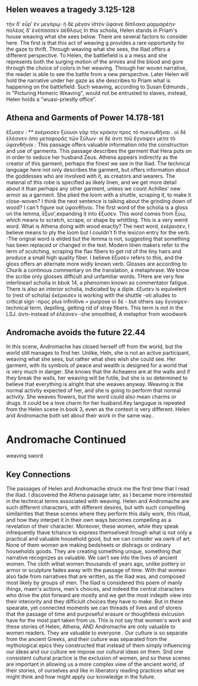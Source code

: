 ## Helen weaves a tragedy 3.125-128
τὴν δ’ εὗρ’ ἐν μεγάρῳ· ἡ δὲ μέγαν ἱ̈στὸν ὕφαινε
δίπλακα μαρμαρέην· πολέας δ’ ἐνέπασσεν ἀέθλους
In this scholia, Helen stands in Priam's house weaving what she sees below. There are several factors to consider here. The first is that this act of weaving g provides a rare opportunity for the gaze to thrift. Through weaving what she sees, the Iliad offers a different perspective. To Helen, the battlefield is a a mess and she represents both the surging motion of the armies and the blood and gore through the choice of colors in her weaving. Through her woven narrative, the reader is able to see the battle from a new perspective. Later Helen will hold the narrative under her gaze as she describes to Priam what is happening on the battlefield. Such weaving, according to Susan Edmunds , in "Picturing Homeric Weaving", would not be entrusted to slaves, instead, Helen holds a "wuasi-priestly office".
## Athena and Garments of Power 14.178-181

ἔξυσεν : ** ἐκέρκισεν ξύουσι γὰρ τὴν κρόκην προς τὸ πυκνωθῆναι . οἱ δὲ ἐλέανεν ἀπο μεταφορᾶς τῶν ξύλων· οἱ δὲ ἀντι τοῦ ἔγναψεν μετα τὸ ὑφανθῆναι :
This passage offers valuable information into the construction and use of garments. This passage describes the garment that Hera puts on in order to seduce her husband Zeus. Athena appears indirectly as the creator of this garment, perhaps the finest we see in the Iliad. The technical language here not only describes the garment, but offers information about the goddesses who are involved with it, as creators and wearers. The material of this robe is specified as likely linen, and we get more detail about it than perhaps any other garment, unless we count Achilles' new armor as a garment. She plied the loom with a shuttle, scraping it, to make it close-woven? I think the next sentence is talking about the grinding down of wood? I can't figure out ὑφανθῆναι.
The first word of the scholia is a gloss on the lemma, ἔξυσ',expanding it into ἔξυσεν. This word comes from ξύω, which means to scratch, scrape, or shape by whittling. This is a very weird word. What is Athena doing with wood exactly? The next word, ἐκέρκισεν, I believe means to ply the loom but I couldn't fi the lexicon entry for the verb.
-The orignal word is elided but the lemma is not, suggesting that something has been replaced or changed in the text. 
Modern linen makers refer to the term of scutching, scraping the flax fibers to get rid of the tiny hairs and produce a small high quality fiber. I believe ἔξυσεν refers to this, and the gloss offers an alternate more widly known verb. Glosses are according to Churik a continous commentary on the translation, a metaphrase.  We know the scribe only glosses difficult and unfamiliar words. THere are very few interlinearl scholia in bbok 14, a phenomen known as commentator fatigue. 
There is also an interior scholia, indiciated by a diple. 
ἔξυσεν is equivelent to (rest of scholia) 
ἐκέρκισεν is working with the shuttle
-oti alludes to critical sign
-προς plus infinitive = purpose
οἱ δὲ - but others say
ἔγναψεν-technical term, depilling, getting rid of stray fibers. This term is not in the LSJ.
ἀντι-instead of 
ἐλέανεν -she smoothed, A metaphor from woodwork
## Andromache avoids the future 22.44
In this scene, Andromache has closed herself off from the world, but the world still manages to find her. Unlike, Heln, she is not an active participant, weaving what she sees, but rather what shes wish she could see. Her garment, with its symbols of peace and wealth is designed for a world that is very much in danger.  She knows that the Acheaens are at the walls and if they break the walls, her weaving will be futile, but she is so determined to believe that everything is alright that she weaves anyway. Weaving is the normal activtiy expected of her, and she is going to perform that normal activity. She weaves flowers, but the word could also mean charms or drugs. It could be a love charm for her husband.Key langugue is repeated from the Helen scene in book 3, even as the context is very different. Helen and Andromache both set about their work in the same way..
# Andromache Continued
weaving sword
## Key Connections
The passages of Helen and Andromache struck me the first time that I read the Iliad. I discovered the Athena passage later, as I became more interested in the technical terms associated with weaving. Helen and Andromache are such different characters, with different desires, but with such compelling similairities that these scenes where they perform this daily work, this ritual, and how they interpet it in their own ways becomes compelling as a revelation of their character. Moreover, these women, while they speak infrequently thave tchance to express themselvest hrough what is not only a practical and valuable household good, but we can consider wa owrk of art. None of them women are making bedsheets or dishrags or ordinary households goods. They are creating something unique, something that narrative recognizes as valuable. We can’t see into the lives of ancient women. The cloth wthat women thousands of years ago, unlike pottery or armor or sculpture fades away with the passage of time. With that women also fade from narratives that are written, as the Iliad was, and composed most likely by groups of  men. The Iliad is considered this poem of manly things, maen's actions, men's choices, and indeed the central characters who drive the plot forward are mostly and we get the most indepth view into their interiority and they difficiult choices they have to make. But in these spearate, yet connected moments we can threads of lives and of storeis that the passage of time and purposeful erasure or thoughtless exlcusion have for the most part taken from us. This is not say that women's work and these stories of Helen, Athena, AND Andromache are only valuable to women readers. They are valuable to everyone . Our culture is so separate from the ancient Greeks, and their culture was separated from the mythological epics they constructed that instead of them simply influencing our ideas and our culture we impose our cultural ideas on them. Snd one consistent cultural practice is the exclusion of women, and so these scenes are important in allowing us a more complex view of the ancient world, of their stories, of ourselves and like in liberatory reading practices what we might think and how might apply our knowledge in the future.

